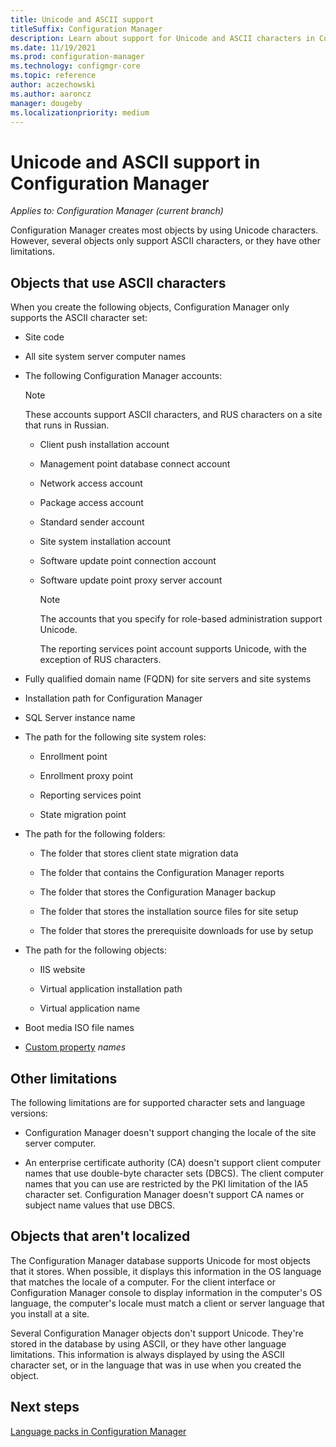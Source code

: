 ```yaml
---
title: Unicode and ASCII support
titleSuffix: Configuration Manager
description: Learn about support for Unicode and ASCII characters in Configuration Manager objects.
ms.date: 11/19/2021
ms.prod: configuration-manager
ms.technology: configmgr-core
ms.topic: reference
author: aczechowski
ms.author: aaroncz
manager: dougeby
ms.localizationpriority: medium
---
```


# Unicode and ASCII support in Configuration Manager

*Applies to: Configuration Manager (current branch)*

Configuration Manager creates most objects by using Unicode characters. However, several objects only support ASCII characters, or they have other limitations.

## Objects that use ASCII characters

When you create the following objects, Configuration Manager only supports the ASCII character set:

- Site code

- All site system server computer names

- The following Configuration Manager accounts:

    > [!NOTE]
    > These accounts support ASCII characters, and RUS characters on a site that runs in Russian.

  - Client push installation account

  - Management point database connect account

  - Network access account

  - Package access account

  - Standard sender account

  - Site system installation account

  - Software update point connection account

  - Software update point proxy server account

    > [!NOTE]
    > The accounts that you specify for role-based administration support Unicode.
    >
    > The reporting services point account supports Unicode, with the exception of RUS characters.

- Fully qualified domain name (FQDN) for site servers and site systems

- Installation path for Configuration Manager

- SQL Server instance name

- The path for the following site system roles:

  - Enrollment point

  - Enrollment proxy point

  - Reporting services point

  - State migration point

- The path for the following folders:

  - The folder that stores client state migration data

  - The folder that contains the Configuration Manager reports

  - The folder that stores the Configuration Manager backup

  - The folder that stores the installation source files for site setup

  - The folder that stores the prerequisite downloads for use by setup

- The path for the following objects:

  - IIS website

  - Virtual application installation path

  - Virtual application name

- Boot media ISO file names

- [Custom property](../../../develop/adminservice/custom-properties.md) _names_<!-- 12377169 -->

## Other limitations

The following limitations are for supported character sets and language versions:

- Configuration Manager doesn't support changing the locale of the site server computer.

- An enterprise certificate authority (CA) doesn't support client computer names that use double-byte character sets (DBCS). The client computer names that you can use are restricted by the PKI limitation of the IA5 character set. Configuration Manager doesn't support CA names or subject name values that use DBCS.

## Objects that aren't localized

The Configuration Manager database supports Unicode for most objects that it stores. When possible, it displays this information in the OS language that matches the locale of a computer. For the client interface or Configuration Manager console to display information in the computer's OS language, the computer's locale must match a client or server language that you install at a site.

Several Configuration Manager objects don't support Unicode. They're stored in the database by using ASCII, or they have other language limitations. This information is always displayed by using the ASCII character set, or in the language that was in use when you created the object.

## Next steps

[Language packs in Configuration Manager](../../servers/deploy/install/language-packs.md)
